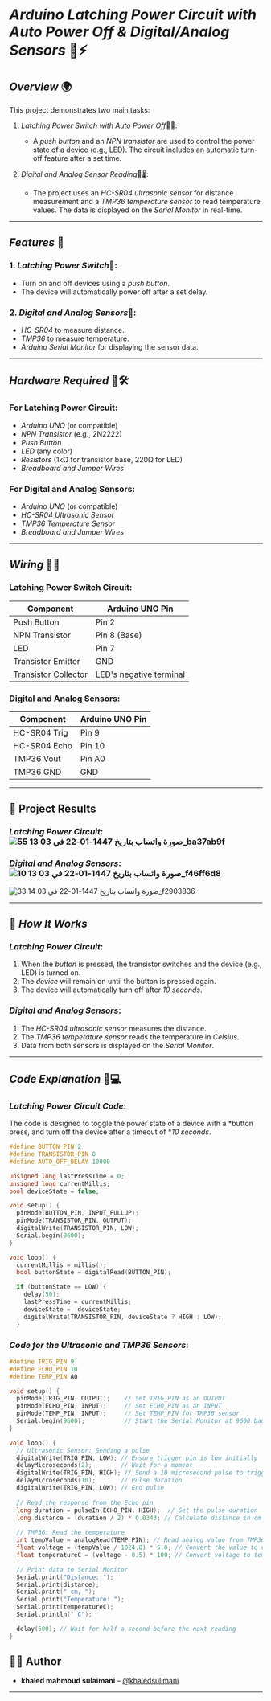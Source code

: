 # *Arduino Latching Power Circuit with Auto Power Off & Digital/Analog Sensors* 🔋⚡

## *Overview* 🌍

This project demonstrates two main tasks:

1. *Latching Power Switch with Auto Power Off*🔲💡:
   - A *push button* and an *NPN transistor* are used to control the power state of a device (e.g., LED). The circuit includes an automatic turn-off feature after a set time.

2. *Digital and Analog Sensor Reading*📏🌡:
   - The project uses an *HC-SR04 ultrasonic sensor* for distance measurement and a *TMP36 temperature sensor* to read temperature values. The data is displayed on the *Serial Monitor* in real-time.

---

## *Features* 🌟

### 1. *Latching Power Switch*🔌:
   - Turn on and off devices using a *push button*.
   - The device will automatically power off after a set delay.

### 2. *Digital and Analog Sensors*📏:
   - *HC-SR04* to measure distance.
   - *TMP36* to measure temperature.
   - *Arduino Serial Monitor* for displaying the sensor data.

---

## *Hardware Required* 🔧🛠

### For Latching Power Circuit:
- *Arduino UNO* (or compatible)
- *NPN Transistor* (e.g., 2N2222)
- *Push Button*
- *LED* (any color)
- *Resistors* (1kΩ for transistor base, 220Ω for LED)
- *Breadboard and Jumper Wires*

### For Digital and Analog Sensors:
- *Arduino UNO* (or compatible)
- *HC-SR04 Ultrasonic Sensor*
- *TMP36 Temperature Sensor*
- *Breadboard and Jumper Wires*

---

## *Wiring* 📐🔌

### Latching Power Switch Circuit:
| Component         | Arduino UNO Pin  |
|-------------------|------------------|
| Push Button       | Pin 2            |
| NPN Transistor    | Pin 8 (Base)     |
| LED               | Pin 7            |
| Transistor Emitter| GND              |
| Transistor Collector| LED's negative terminal |

### Digital and Analog Sensors:
| Component         | Arduino UNO Pin  |
|-------------------|------------------|
| HC-SR04 Trig      | Pin 9            |
| HC-SR04 Echo      | Pin 10           |
| TMP36 Vout        | Pin A0           |
| TMP36 GND         | GND              |

---
## 📸 Project Results
### *Latching Power Circuit*:![صورة واتساب بتاريخ 1447-01-22 في 03 13 55_ba37ab9f](https://github.com/user-attachments/assets/ac683988-b8f5-462c-8f6a-85fc703a59f7)

### *Digital and Analog Sensors*:![صورة واتساب بتاريخ 1447-01-22 في 03 13 10_f46ff6d8](https://github.com/user-attachments/assets/6eda66cc-167b-4e6d-8b4f-ed45da4b0796)
![صورة واتساب بتاريخ 1447-01-22 في 03 14 33_f2903836](https://github.com/user-attachments/assets/a78fcc92-fe64-4a19-b390-7d073df4b342)

---
## 🧠 *How It Works*

### *Latching Power Circuit*:
1. When the *button* is pressed, the transistor switches and the device (e.g., LED) is turned on.
2. The *device* will remain on until the button is pressed again.
3. The device will automatically turn off after *10 seconds*.

### *Digital and Analog Sensors*:
1. The *HC-SR04 ultrasonic sensor* measures the distance.
2. The *TMP36 temperature sensor* reads the temperature in *Celsius*.
3. Data from both sensors is displayed on the *Serial Monitor*.

---

## *Code Explanation* 📝💻

### *Latching Power Circuit Code*:
The code is designed to toggle the power state of a device with a *button press, and turn off the device after a timeout of **10 seconds*.

```cpp
#define BUTTON_PIN 2
#define TRANSISTOR_PIN 8
#define AUTO_OFF_DELAY 10000

unsigned long lastPressTime = 0;
unsigned long currentMillis;
bool deviceState = false;

void setup() {
  pinMode(BUTTON_PIN, INPUT_PULLUP);
  pinMode(TRANSISTOR_PIN, OUTPUT);
  digitalWrite(TRANSISTOR_PIN, LOW);
  Serial.begin(9600);
}

void loop() {
  currentMillis = millis();
  bool buttonState = digitalRead(BUTTON_PIN);

  if (buttonState == LOW) {
    delay(50);
    lastPressTime = currentMillis;
    deviceState = !deviceState;
    digitalWrite(TRANSISTOR_PIN, deviceState ? HIGH : LOW);
  }
```
### *Code for the Ultrasonic and TMP36 Sensors*:

```cpp
#define TRIG_PIN 9
#define ECHO_PIN 10
#define TEMP_PIN A0

void setup() {
  pinMode(TRIG_PIN, OUTPUT);    // Set TRIG_PIN as an OUTPUT
  pinMode(ECHO_PIN, INPUT);     // Set ECHO_PIN as an INPUT
  pinMode(TEMP_PIN, INPUT);     // Set TEMP_PIN for TMP36 sensor
  Serial.begin(9600);           // Start the Serial Monitor at 9600 baud rate
}

void loop() {
  // Ultrasonic Sensor: Sending a pulse
  digitalWrite(TRIG_PIN, LOW); // Ensure trigger pin is low initially
  delayMicroseconds(2);        // Wait for a moment
  digitalWrite(TRIG_PIN, HIGH); // Send a 10 microsecond pulse to trigger the sensor
  delayMicroseconds(10);       // Pulse duration
  digitalWrite(TRIG_PIN, LOW); // End pulse
  
  // Read the response from the Echo pin
  long duration = pulseIn(ECHO_PIN, HIGH);  // Get the pulse duration
  long distance = (duration / 2) * 0.0343; // Calculate distance in cm
  
  // TMP36: Read the temperature
  int tempValue = analogRead(TEMP_PIN); // Read analog value from TMP36
  float voltage = (tempValue / 1024.0) * 5.0; // Convert the value to voltage
  float temperatureC = (voltage - 0.5) * 100; // Convert voltage to temperature in Celsius

  // Print data to Serial Monitor
  Serial.print("Distance: ");
  Serial.print(distance);
  Serial.print(" cm, ");
  Serial.print("Temperature: ");
  Serial.print(temperatureC);
  Serial.println(" C");

  delay(500); // Wait for half a second before the next reading
}

```
## 🧑‍💻 Author
- **khaled mahmoud sulaimani** – [@khaledsulimani](https://github.com/khaledsulimani)

---
